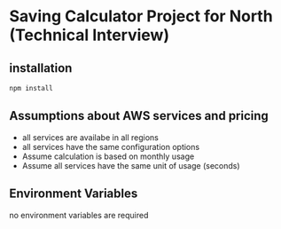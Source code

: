 # Saving Calculator Project for North (Technical Interview)

## installation

```bash
npm install
```

## Assumptions about AWS services and pricing

- all services are availabe in all regions
- all services have the same configuration options
- Assume calculation is based on monthly usage
- Assume all services have the same unit of usage (seconds)

## Environment Variables

no environment variables are required